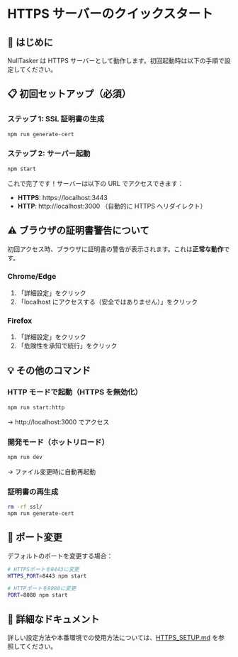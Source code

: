 # HTTPS サーバーのクイックスタート

## 🚀 はじめに

NullTasker は HTTPS サーバーとして動作します。初回起動時は以下の手順で設定してください。

## 📋 初回セットアップ（必須）

### ステップ 1: SSL 証明書の生成

```bash
npm run generate-cert
```

### ステップ 2: サーバー起動

```bash
npm start
```

これで完了です！サーバーは以下の URL でアクセスできます：

- **HTTPS**: https://localhost:3443
- **HTTP**: http://localhost:3000 （自動的に HTTPS へリダイレクト）

## ⚠️ ブラウザの証明書警告について

初回アクセス時、ブラウザに証明書の警告が表示されます。これは**正常な動作**です。

### Chrome/Edge

1. 「詳細設定」をクリック
2. 「localhost にアクセスする（安全ではありません）」をクリック

### Firefox

1. 「詳細設定」をクリック
2. 「危険性を承知で続行」をクリック

## 💡 その他のコマンド

### HTTP モードで起動（HTTPS を無効化）

```bash
npm run start:http
```

→ http://localhost:3000 でアクセス

### 開発モード（ホットリロード）

```bash
npm run dev
```

→ ファイル変更時に自動再起動

### 証明書の再生成

```bash
rm -rf ssl/
npm run generate-cert
```

## 🔧 ポート変更

デフォルトのポートを変更する場合：

```bash
# HTTPSポートを8443に変更
HTTPS_PORT=8443 npm start

# HTTPポートを8080に変更
PORT=8080 npm start
```

## 📖 詳細なドキュメント

詳しい設定方法や本番環境での使用方法については、[HTTPS_SETUP.md](./HTTPS_SETUP.md) を参照してください。
